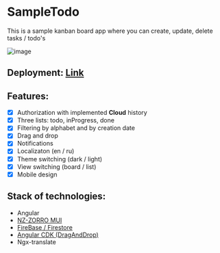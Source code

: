 # SampleTodo

This is a sample kanban board app where you can create, update, delete tasks / todo's

![image](https://github.com/AndrewMotevich/sample-todo/assets/101500007/ee157cc2-635c-4234-9add-ac53929b5520)


## Deployment: [Link](https://sample-todo-e62bf.web.app/)

## Features:
- [x] Authorization with implemented **Cloud** history
- [x] Three lists: todo, inProgress, done
- [x] Filtering by alphabet and by creation date
- [x] Drag and drop
- [x] Notifications
- [x] Localizaton (en / ru)
- [x] Theme switching (dark / light)
- [x] View switching (board / list)
- [x] Mobile design

## Stack of technologies: 
- Angular
- [NZ-ZORRO MUI](https://ng.ant.design/docs/introduce/en)
- [FireBase / Firestore](https://firebase.google.com/)
- [Angular CDK (DragAndDrop)](https://material.angular.io/cdk/drag-drop/overview)
- Ngx-translate
